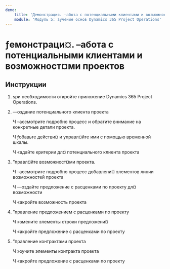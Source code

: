 ```yaml
---
demo:
    title: 'Демонстрация. –абота с потенциальными клиентами и возможност¤ми проектов'
    module: 'Модуль 5: зучение основ Dynamics 365 Project Operations'
---
```


# ƒемонстраци¤. –абота с потенциальными клиентами и возможност¤ми проектов

## Инструкции

1. ѕри необходимости откройте приложение Dynamics 365 Project Operations. 

2. —оздание потенциального клиента проекта

	Ч –ассмотрите подробно процесс и обратите внимание на конкретные детали проекта.

	Ч ƒобавьте действи¤ и управл¤йте ими с помощью временной шкалы. 

	Ч «адайте критерии дл¤ потенциального клиента проекта

3. ”правл¤йте возможност¤ми проекта.

	Ч –ассмотрите подробно процесс добавлени¤ элементов линии возможностей проекта

	Ч —оздайте предложение с расценками по проекту дл¤ возможности

	Ч «акройте возможность проекта

4. ”правление предложением с расценками по проекту

	Ч »змените элементы строки предложени¤

	Ч «акройте предложение с расценками по проекту

5. ”правление контрактами проекта

	Ч »зучите элементы контракта проекта

	Ч «акройте предложение с расценками по проекту
